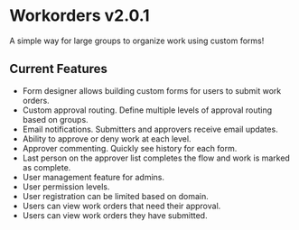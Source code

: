 # Workorders v2.0.1

A simple way for large groups to organize work using custom forms!

## Current Features

* Form designer allows building custom forms for users to submit work orders.
* Custom approval routing. Define multiple levels of approval routing based on groups.
* Email notifications. Submitters and approvers receive email updates.
* Ability to approve or deny work at each level.
* Approver commenting. Quickly see history for each form.
* Last person on the approver list completes the flow and work is marked as complete.
* User management feature for admins.
* User permission levels.
* User registration can be limited based on domain.
* Users can view work orders that need their approval.
* Users can view work orders they have submitted.